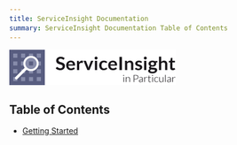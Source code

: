 ```yaml
---
title: ServiceInsight Documentation
summary: ServiceInsight Documentation Table of Contents
---
```


![ServiceInsight](../logo-si.png)

<a name="si-toc"></a>
## Table of Contents ##

- [Getting Started](#getting-started)
